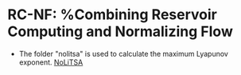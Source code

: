 # RC-NF: %Combining Reservoir Computing and Normalizing Flow

* The folder "nolitsa" is used to calculate the maximum Lyapunov exponent. [NoLiTSA](https://github.com/manu-mannattil/nolitsa "NoLiTSA")
